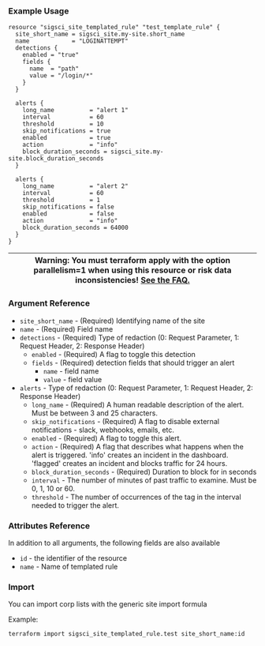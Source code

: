 ### Example Usage

```hcl-terraform
resource "sigsci_site_templated_rule" "test_template_rule" {
  site_short_name = sigsci_site.my-site.short_name
  name            = "LOGINATTEMPT"
  detections {
    enabled = "true"
    fields {
      name  = "path"
      value = "/login/*"
    }
  }

  alerts {
    long_name          = "alert 1"
    interval           = 60
    threshold          = 10
    skip_notifications = true
    enabled            = true
    action             = "info"
    block_duration_seconds = sigsci_site.my-site.block_duration_seconds
  }

  alerts {
    long_name          = "alert 2"
    interval           = 60
    threshold          = 1
    skip_notifications = false
    enabled            = false
    action             = "info"
    block_duration_seconds = 64000
  }
}
```
|Warning: You must terraform apply with the option parallelism=1 when using this resource or risk data inconsistencies! [See the FAQ.](https://github.com/signalsciences/terraform-provider-sigsci/blob/master/docs/guides/FAQ.md)|
|---|

### Argument Reference
- `site_short_name` - (Required) Identifying name of the site
- `name` - (Required) Field name
- `detections` - (Required) Type of redaction (0: Request Parameter, 1: Request Header, 2: Response Header)
  - `enabled` - (Required) A flag to toggle this detection
  - `fields` - (Required) detection fields that should trigger an alert
    - `name` - field name
    - `value` - field value
- `alerts` -  Type of redaction (0: Request Parameter, 1: Request Header, 2: Response Header)
  - `long_name` - (Required) A human readable description of the alert. Must be between 3 and 25 characters.
  - `skip_notifications` - (Required) A flag to disable external notifications - slack, webhooks, emails, etc.
  - `enabled` - (Required) A flag to toggle this alert.
  - `action` - (Required) A flag that describes what happens when the alert is triggered. 'info' creates an incident in the dashboard. 'flagged' creates an incident and blocks traffic for 24 hours.
  - `block_duration_seconds` - (Required) Duration to block for in seconds
  - `interval` - The number of minutes of past traffic to examine. Must be 0, 1, 10 or 60.
  - `threshold` - The number of occurrences of the tag in the interval needed to trigger the alert.

### Attributes Reference
In addition to all arguments, the following fields are also available
 - `id` - the identifier of the resource
 - `name` - Name of templated rule

### Import
You can import corp lists with the generic site import formula

Example:
```shell script
terraform import sigsci_site_templated_rule.test site_short_name:id
```
